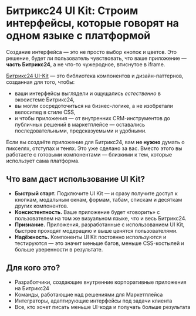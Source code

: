 # Битрикс24 UI Kit: Строим интерфейсы, которые говорят на одном языке с платформой

Создание интерфейса — это не просто выбор кнопок и цветов. Это решение, будет ли пользователь чувствовать, что ваше приложение — **часть Битрикс24**, а не что-то чужеродное, втиснутое в iframe.

 [Битрикс24 UI-Kit](https://bitrix24.github.io/b24ui/demo/) — это библиотека компонентов и дизайн-паттернов, созданная для того, чтобы:

- ваши интерфейсы выглядели и ощущались *естественно* в экосистеме Битрикс24,
- вы могли сосредоточиться на бизнес-логике, а не изобретали велосипед в стиле CSS,
- и чтобы приложения — от внутренних CRM-инструментов до публичных решений в маркетплейсе — оставались последовательными, предсказуемыми и удобными.

Если вы создаёте приложение для Битрикс24, вам **не нужно** думать о пикселях, отступах и тенях. Это уже сделано за вас. Вместо этого вы работаете с готовыми компонентами — близкими к тем, которые использует сама платформа.

## Что вам даст использование UI Kit?

- **Быстрый старт.** Подключите UI Kit — и сразу получите доступ к кнопкам, модальным окнам, формам, табам, спискам и десяткам других компонентов.
- **Консистентность.** Ваше приложение будет «говорить» с пользователем на том же визуальном языке, что и весь Битрикс24.
- **Признание.** Приложения, разработанные с использованием UI Kit, быстрее проходят модерацию и выше ценятся пользователями.
- **Надёжность.** Компоненты UI Kit постоянно используются и тестируются — это значит меньше багов, меньше CSS-костылей и больше уверенности в результате.

## Для кого это?

- Разработчики, создающие внутренние корпоративные приложения на Битрикс24  
- Команды, работающие над решениями для Маркетплейса  
- Интеграторы, адаптирующие интерфейсы под задачи клиента  
- Все, кто хочет писать меньше UI-кода и получать больше результата
